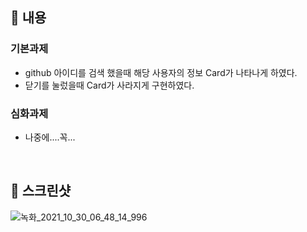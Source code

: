 ## 📌 내용

### 기본과제
- github 아이디를 검색 했을때 해당 사용자의 정보 Card가 나타나게 하였다.
- 닫기를 눌렀을때 Card가 사라지게 구현하였다.

### 심화과제
- 나중에....꼭...

<br />

## 📌 스크린샷 
![녹화_2021_10_30_06_48_14_996](https://user-images.githubusercontent.com/67372977/139505684-2f3f0abd-ad63-41d2-9cd0-dc1026d955b0.gif)
